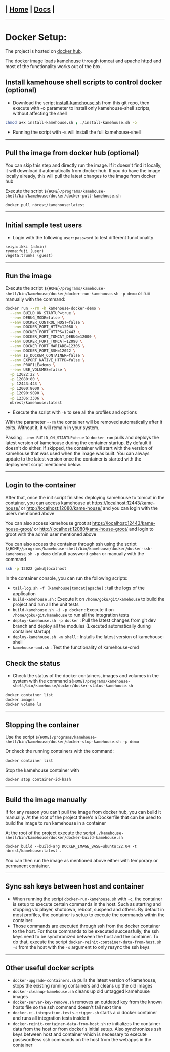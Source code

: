 | [Home](/README.md) | [Docs](/docs/README.md) |
---------------------------------------------------------------

*********************

# Docker Setup:

The project is hosted on [docker hub](https://hub.docker.com/repository/docker/nbrest/kamehouse).

The docker image loads kamehouse through tomcat and apache httpd and most of the functionality works out of the box.

## Install kamehouse shell scripts to control docker (optional)

- Download the script [install-kamehouse.sh](/scripts/install-kamehouse.sh) from this git repo, then execute with -o parameter to install only kamehouse-shell scripts, without affecting the shell
```sh
chmod a+x install-kamehouse.sh ; ./install-kamehouse.sh -o
```
- Running the script with -s will install the full kamehouse-shell

*********************

## Pull the image from docker hub (optional)

You can skip this step and directly run the image. If it doesn't find it locally, it will download it automatically from docker hub. If you do have the image locally already, this will pull the latest changes to the image from docker hub

Execute the script `${HOME}/programs/kamehouse-shell/bin/kamehouse/docker/docker-pull-kamehouse.sh`

```
docker pull nbrest/kamehouse:latest
```

*********************

## Initial sample test users

- Login with the following `user:password` to test different functionality

```
seiya:ikki (admin)
ryoma:fuji (user)
vegeta:trunks (guest)
```

*********************

## Run the image

Execute the script `${HOME}/programs/kamehouse-shell/bin/kamehouse/docker/docker-run-kamehouse.sh -p demo` or run manually with the command:
```sh
docker run --rm -h kamehouse-docker-demo \
  --env BUILD_ON_STARTUP=true \
  --env DEBUG_MODE=false \
  --env DOCKER_CONTROL_HOST=false \
  --env DOCKER_PORT_HTTP=12080 \
  --env DOCKER_PORT_HTTPS=12443 \
  --env DOCKER_PORT_TOMCAT_DEBUG=12000 \
  --env DOCKER_PORT_TOMCAT=12090 \
  --env DOCKER_PORT_MARIADB=12306 \
  --env DOCKER_PORT_SSH=12022 \
  --env IS_DOCKER_CONTAINER=false \
  --env EXPORT_NATIVE_HTTPD=false \
  --env PROFILE=demo \
  --env USE_VOLUMES=false \
  -p 12022:22 \
  -p 12080:80 \
  -p 12443:443 \
  -p 12000:8000 \
  -p 12090:9090 \
  -p 12306:3306 \
  nbrest/kamehouse:latest
```

- Execute the script with `-h` to see all the profiles and options

With the parameter `--rm` the container will be removed automatically after it exits. Without it, it will remain in your system.

Passing `--env BUILD_ON_STARTUP=true` to `docker run` pulls and deploys the latest version of kamehouse during the container startup. By default it doesn't do either. If skipped, the container will start with the version of kamehouse that was used when the image was built. You can always update to the latest version once the container is started with the deployment script mentioned below.

*********************

## Login to the container

After that, once the init script finishes deploying kamehouse to tomcat in the container, you can access kamehouse at [https://localhost:12443/kame-house/](https://localhost:12443/kame-house/) or [http://localhost:12080/kame-house/](http://localhost:12080/kame-house/) and you can login with the users mentioned above

You can also access kamehouse groot at [https://localhost:12443/kame-house-groot/](https://localhost:12443/kame-house-groot/) or [http://localhost:12080/kame-house-groot/](http://localhost:12080/kame-house-groot/) and login to groot with the admin user mentioned above

You can also access the container through ssh using the script `${HOME}/programs/kamehouse-shell/bin/kamehouse/docker/docker-ssh-kamehouse.sh -p demo` default password `gohan` or manually with the command

```sh
ssh -p 12022 goku@localhost
``` 

In the container console, you can run the following scripts:

- `tail-log.sh -f [kamehouse|tomcat|apache]` : tail the logs of the application
- `build-kamehouse.sh` : Execute it on `/home/goku/git/kamehouse` to build the project and run all the unit tests
- `build-kamehouse.sh -i -p docker` : Execute it on `/home/goku/git/kamehouse` to run all the integration tests
- `deploy-kamehouse.sh -p docker` : Pull the latest changes from git dev branch and deploy all the modules (Executed automatically during container startup)
- `deploy-kamehouse.sh -m shell` : Installs the latest version of kamehouse-shell
- `kamehouse-cmd.sh` : Test the functionality of kamehouse-cmd

## Check the status

- Check the status of the docker containers, images and volumes in the system with the command `${HOME}/programs/kamehouse-shell/bin/kamehouse/docker/docker-status-kamehouse.sh`

```sh
docker container list
docker images
docker volume ls
```

*********************

## Stopping the container

Use the script `${HOME}/programs/kamehouse-shell/bin/kamehouse/docker/docker-stop-kamehouse.sh -p demo`

Or check the running containers with the command: 

```sh
docker container list
```

Stop the kamehouse container with 

```
docker stop container-id-hash
```

*********************

## Build the image manually

If for any reason you can't pull the image from docker hub, you can build it manually. At the root of the project there's a Dockerfile that can be used to build the image to run kamehouse in a container

At the root of the project execute the script `./kamehouse-shell/bin/kamehouse/docker/docker-build-kamehouse.sh`

```
docker build --build-arg DOCKER_IMAGE_BASE=ubuntu:22.04 -t nbrest/kamehouse:latest .
```

You can then run the image as mentioned above either with temporary or permanent container.


*********************

## Sync ssh keys between host and container

- When running the script `docker-run-kamehouse.sh` with `-c`, the container is setup to execute certain commands in the host. Such as starting and stopping vlc player, shutdown, reboot, suspend and others. By default in most profiles, the container is setup to execute the commands within the container
- Those commands are executed through ssh from the docker container to the host. For those commands to be executed successfully, the ssh keys need to be synchronized between the host and the container. To do that, execute the script `docker-reinit-container-data-from-host.sh -s` from the host with the `-s` argument to only resync the ssh keys

*********************

## Other useful docker scripts

- `docker-upgrade-containers.sh` pulls the latest version of kamehouse, stops the existing running containers and cleans up the old images
- `docker-cleanup-kamehouse.sh` cleans up old untagged kamehouse images
- `docker-server-key-remove.sh` removes an outdated key from the known hosts file so the ssh command doesn't fail next time
- `docker-ci-integration-tests-trigger.sh` starts a ci docker container and runs all integration tests inside it
- `docker-reinit-container-data-from-host.sh` re initializes the container data from the host or from docker's initial setup. Also synchronizes ssh keys between host and container which is necessary to execute passwordless ssh commands on the host from the webapps in the container